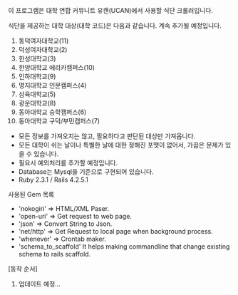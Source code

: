 이 프로그램은 대학 연합 커뮤니트 유캔(UCAN)에서 사용할 식단 크롤러입니다.

식단을 제공하는 대학 대상(대학 코드)은 다음과 같습니다. 계속 추가될 예정입니다.

1. 동덕여자대학교(11)
2. 덕성여자대학교(2)
3. 한성대학교(3)
4. 한양대학교 에리카캠퍼스(10)
5. 인하대학교(9)
6. 명지대학교 인문캠퍼스(4)
7. 삼육대학교(5)
8. 광운대학교(8)
9. 동아대학교 승학캠퍼스(6)
10. 동아대학교 구덕/부민캠퍼스(7)

- 모든 정보를 가져오지는 않고, 필요하다고 판단된 대상만 가져옵니다.
- 모든 대학이 쉬는 날이나 특별한 날에 대한 정해진 포맷이 없어서, 가끔은 문제가 있을 수 있습니다.
- 필요시 예외처리를 추가할 예정입니다.
- Database는 Mysql을 기준으로 구현되어 있습니다.
- Ruby 2.3.1 / Rails 4.2.5.1

사용된 Gem 목록

- 'nokogiri' => HTML/XML Paser.
- 'open-uri' => Get request to web page.
- 'json'	  => Convert String to Json.
- 'net/http' => Get Request to local page when background process.
- 'whenever' => Crontab maker.
- 'schema_to_scaffold' It helps making commandline that change existing schema to rails scaffold.

[동작 순서]
1. 업데이트 예정...